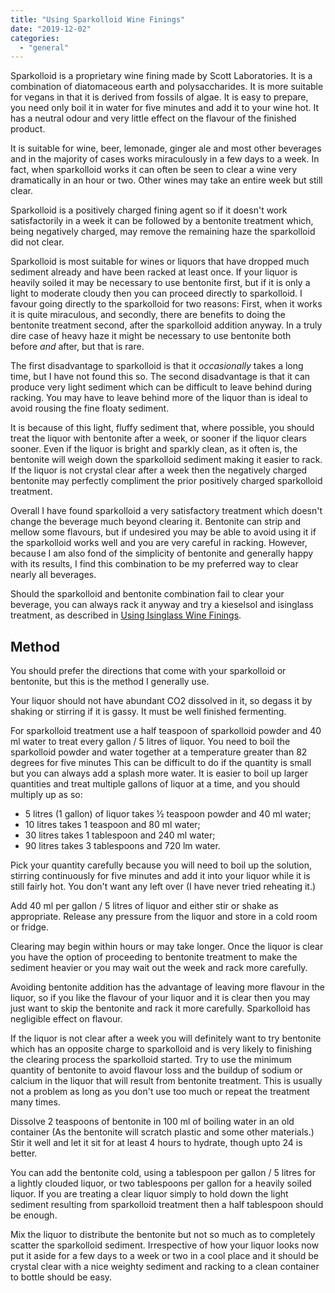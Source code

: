 ```yaml
---
title: "Using Sparkolloid Wine Finings"
date: "2019-12-02"
categories: 
  - "general"
---
```


Sparkolloid is a proprietary wine fining made by Scott Laboratories. It is a combination of diatomaceous earth and polysaccharides. It is more suitable for vegans in that it is derived from fossils of algae. It is easy to prepare, you need only boil it in water for five minutes and add it to your wine hot. It has a neutral odour and very little effect on the flavour of the finished product.

It is suitable for wine, beer, lemonade, ginger ale and most other beverages and in the majority of cases works miraculously in a few days to a week. In fact, when sparkolloid works it can often be seen to clear a wine very dramatically in an hour or two. Other wines may take an entire week but still clear.

Sparkolloid is a positively charged fining agent so if it doesn't work satisfactorily in a week it can be followed by a bentonite treatment which, being negatively charged, may remove the remaining haze the sparkolloid did not clear.

Sparkolloid is most suitable for wines or liquors that have dropped much sediment already and have been racked at least once. If your liquor is heavily soiled it may be necessary to use bentonite first, but if it is only a light to moderate cloudy then you can proceed directly to sparkolloid. I favour going directly to the sparkolloid for two reasons: First, when it works it is quite miraculous, and secondly, there are benefits to doing the bentonite treatment second, after the sparkolloid addition anyway. In a truly dire case of heavy haze it might be necessary to use bentonite both before _and_ after, but that is rare.

The first disadvantage to sparkolloid is that it _occasionally_ takes a long time, but I have not found this so. The second disadvantage is that it can produce very light sediment which can be difficult to leave behind during racking. You may have to leave behind more of the liquor than is ideal to avoid rousing the fine floaty sediment.

It is because of this light, fluffy sediment that, where possible, you should treat the liquor with bentonite after a week, or sooner if the liquor clears sooner. Even if the liquor is bright and sparkly clean, as it often is, the bentonite will weigh down the sparkolloid sediment making it easier to rack. If the liquor is not crystal clear after a week then the negatively charged bentonite may perfectly compliment the prior positively charged sparkolloid treatment.

Overall I have found sparkolloid a very satisfactory treatment which doesn't change the beverage much beyond clearing it. Bentonite can strip and mellow some flavours, but if undesired you may be able to avoid using it if the sparkolloid works well and you are very careful in racking. However, because I am also fond of the simplicity of bentonite and generally happy with its results, I find this combination to be my preferred way to clear nearly all beverages.

Should the sparkolloid and bentonite combination fail to clear your beverage, you can always rack it anyway and try a kieselsol and isinglass treatment, as described in [Using Isinglass Wine Finings](http://blog.overworld.org/isinglass/).

## Method

You should prefer the directions that come with your sparkolloid or bentonite, but this is the method I generally use.

Your liquor should not have abundant CO2 dissolved in it, so degass it by shaking or stirring if it is gassy. It must be well finished fermenting.

For sparkolloid treatment use a half teaspoon of sparkolloid powder and 40 ml water to treat every gallon / 5 litres of liquor. You need to boil the sparkolloid powder and water together at a temperature greater than 82 degrees for five minutes This can be difficult to do if the quantity is small but you can always add a splash more water. It is easier to boil up larger quantities and treat multiple gallons of liquor at a time, and you should multiply up as so:

- 5 litres (1 gallon) of liquor takes ½ teaspoon powder and 40 ml water;
- 10 litres takes 1 teaspoon and 80 ml water;
- 30 litres takes 1 tablespoon and 240 ml water;
- 90 litres takes 3 tablespoons and 720 lm water.

Pick your quantity carefully because you will need to boil up the solution, stirring continuously for five minutes and add it into your liquor while it is still fairly hot. You don't want any left over (I have never tried reheating it.)

Add 40 ml per gallon / 5 litres of liquor and either stir or shake as appropriate. Release any pressure from the liquor and store in a cold room or fridge.

Clearing may begin within hours or may take longer. Once the liquor is clear you have the option of proceeding to bentonite treatment to make the sediment heavier or you may wait out the week and rack more carefully.

Avoiding bentonite addition has the advantage of leaving more flavour in the liquor, so if you like the flavour of your liquor and it is clear then you may just want to skip the bentonite and rack it more carefully. Sparkolloid has negligible effect on flavour.

If the liquor is not clear after a week you will definitely want to try bentonite which has an opposite charge to sparkolloid and is very likely to finishing the clearing process the sparkolloid started. Try to use the minimum quantity of bentonite to avoid flavour loss and the buildup of sodium or calcium in the liquor that will result from bentonite treatment. This is usually not a problem as long as you don't use too much or repeat the treatment many times.

Dissolve 2 teaspoons of bentonite in 100 ml of boiling water in an old container (As the bentonite will scratch plastic and some other materials.) Stir it well and let it sit for at least 4 hours to hydrate, though upto 24 is better.

You can add the bentonite cold, using a tablespoon per gallon / 5 litres for a lightly clouded liquor, or two tablespoons per gallon for a heavily soiled liquor. If you are treating a clear liquor simply to hold down the light sediment resulting from sparkolloid treatment then a half tablespoon should be enough.

Mix the liquor to distribute the bentonite but not so much as to completely scatter the sparkolloid sediment. Irrespective of how your liquor looks now put it aside for a few days to a week or two in a cool place and it should be crystal clear with a nice weighty sediment and racking to a clean container to bottle should be easy.
